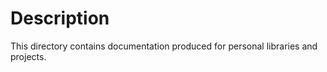 Description
=======

This directory contains documentation produced for personal libraries and projects.